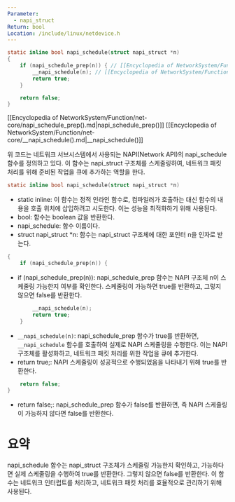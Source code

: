```yaml
---
Parameter:
  - napi_struct
Return: bool
Location: /include/linux/netdevice.h
---
```


```c title=napi_schedule()
static inline bool napi_schedule(struct napi_struct *n)
{
	if (napi_schedule_prep(n)) { // [[Encyclopedia of NetworkSystem/Function/net-core/napi_schedule_prep().md|napi_schedule_prep()]]
		__napi_schedule(n); // [[Encyclopedia of NetworkSystem/Function/net-core/__napi_schedule().md|__napi_schedule()]]
		return true;
	}

	return false;
}
```

[[Encyclopedia of NetworkSystem/Function/net-core/napi_schedule_prep().md|napi_schedule_prep()]]
[[Encyclopedia of NetworkSystem/Function/net-core/__napi_schedule().md|__napi_schedule()]]

위 코드는 네트워크 서브시스템에서 사용되는 NAPI(Network API)의 napi_schedule 함수를 정의하고 있다. 이 함수는 napi_struct 구조체를 스케줄링하여, 네트워크 패킷 처리를 위해 준비된 작업을 큐에 추가하는 역할을 한다.

```c
static inline bool napi_schedule(struct napi_struct *n)
```

- static inline: 이 함수는 정적 인라인 함수로, 컴파일러가 호출하는 대신 함수의 내용을 호출 위치에 삽입하려고 시도한다. 이는 성능을 최적화하기 위해 사용된다.
- bool: 함수는 boolean 값을 반환한다.
- napi_schedule: 함수 이름이다.
- struct napi_struct *n: 함수는 napi_struct 구조체에 대한 포인터 n을 인자로 받는다.

```c
{
	if (napi_schedule_prep(n)) {
```

- if (napi_schedule_prep(n)): napi_schedule_prep 함수는 NAPI 구조체 n이 스케줄링 가능한지 여부를 확인한다. 스케줄링이 가능하면 true를 반환하고, 그렇지 않으면 false를 반환한다.

```c
        __napi_schedule(n);
        return true;
    }
```

- `__napi_schedule(n)`: napi_schedule_prep 함수가 true를 반환하면, `__napi_schedule` 함수를 호출하여 실제로 NAPI 스케줄링을 수행한다. 이는 NAPI 구조체를 활성화하고, 네트워크 패킷 처리를 위한 작업을 큐에 추가한다.
- return true;: NAPI 스케줄링이 성공적으로 수행되었음을 나타내기 위해 true를 반환한다.

```c
    return false;
}
```

- return false;: napi_schedule_prep 함수가 false를 반환하면, 즉 NAPI 스케줄링이 가능하지 않다면 false를 반환한다.

# **요약**
napi_schedule 함수는 napi_struct 구조체가 스케줄링 가능한지 확인하고, 가능하다면 실제 스케줄링을 수행하여 true를 반환한다. 그렇지 않으면 false를 반환한다. 이 함수는 네트워크 인터럽트를 처리하고, 네트워크 패킷 처리를 효율적으로 관리하기 위해 사용된다.